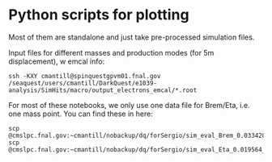 # Python scripts for plotting

Most of them are standalone and just take pre-processed simulation files.

Input files for different masses and production modes (for 5m displacement), w emcal info:
```
ssh -KXY cmantill@spinquestgpvm01.fnal.gov
/seaquest/users/cmantill/DarkQuest/e1039-analysis/SimHits/macro/output_electrons_emcal/*.root
```

For most of these notebooks, we only use one data file for Brem/Eta, i.e. one mass point.
You can find these in here:
```
scp @cmslpc.fnal.gov:~cmantill/nobackup/dq/forSergio/sim_eval_Brem_0.033428_z500_600_eps_-5.2.root
scp @cmslpc.fnal.gov:~cmantill/nobackup/dq/forSergio/sim_eval_Eta_0.019564_z500_600_eps_-5.2.root
```